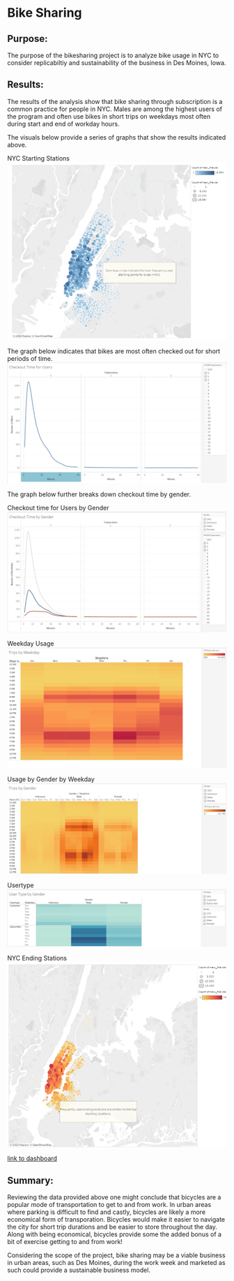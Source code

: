 # Bike Sharing 

## Purpose:
The purpose of the bikesharing project is to analyze bike usage in NYC to consider replicabiltiy and sustainability of the business in Des Moines, Iowa.

##  Results:
The results of the analysis show that bike sharing through subscription is a common practice for people in NYC. Males are among the highest users of the program and often use bikes in short trips on weekdays most often during start and end of workday hours. 


The visuals below provide a series of graphs that show the results indicated above. 

NYC Starting Stations
![Bikeshare Starting Point](https://github.com/KathleenYager/BikeSharing_Challenge_New/blob/main/resources/StartingStation.png)

The graph below indicates that bikes are most often checked out for short periods of time.
![Checkout Times by User](https://github.com/KathleenYager/BikeSharing_Challenge_New/blob/main/resources/Checkout_time_for_users.png)

The graph below further breaks down checkout time by gender. 

Checkout time for Users by Gender
![Comparison by of bikeshare by gender](https://github.com/KathleenYager/BikeSharing_Challenge_New/blob/main/resources/Checkout_time_by_Gender.png)

Weekday Usage
![Heat Map showing usage by days of the week](https://github.com/KathleenYager/BikeSharing_Challenge_New/blob/main/resources/Trips_by_Weekday.png)

Usage by Gender by Weekday
![Gender comparison by Weekday](https://github.com/KathleenYager/BikeSharing_Challenge_New/blob/main/resources/Trips_by_Gender.png)

Usertype
![Comparison of userstypes by gender](https://github.com/KathleenYager/BikeSharing_Challenge_New/blob/main/resources/Usertype_by_Gender.png)

NYC Ending Stations
![Bikeshare Ending Points](https://github.com/KathleenYager/BikeSharing_Challenge_New/blob/main/resources/EndingStations.png)



[link to dashboard](https://public.tableau.com/app/profile/kathleen.yager/viz/NYCBikesharingReview/NYCCitiBikesharingReview?publish=yes)

## Summary: 
Reviewing the data provided above one might conclude that bicycles are a popular mode of transportation to get to and from work. In urban areas where parking is difficult to find and castly, bicycles are likely a more economical form of transporation. Bicycles would make it easier to navigate the city for short trip durations and be easier to store throughout the day. Along with being economical, bicycles provide some the added bonus of a bit of exercise getting to and from work! 

Considering the scope of the project, bike sharing may be a viable business in urban areas, such as Des Moines, during the work week and marketed as such could provide a sustainable business model. 

 
